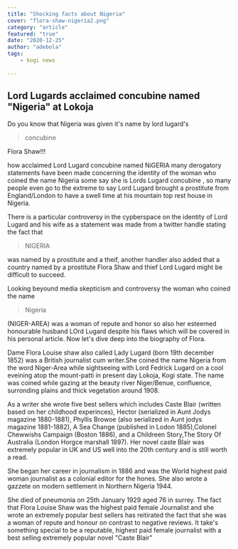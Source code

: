```yaml
---
title: "Shocking facts about Nigeria"
cover: "flora-shaw-nigeria2.png"
category: "article"
featured: "true"
date: "2020-12-25"
author: "adebola"
tags:
    - kogi news
    
---
```


## Lord Lugards acclaimed concubine named "Nigeria" at Lokoja
Do you know that Nigeria was given it's name by lord lugard's <blockquote>concubine</blockquote> Flora Shaw!!!

how acclaimed Lord Lugard concubine named NiGERIA many derogatory statements have been made concerning the identity of the woman who coined the name Nigeria some say she is Lords Lugard concubine , so many people even go to the extreme to say Lord Lugard brought a prostitute from England/London to have a swell time at his mountain top rest house in Nigeria.

There is a particular controversy in the cypberspace on the identity of Lord Lugard and his wife as a statement was made from a twitter handle stating the fact that <blockquote>NIGERIA</blockquote> was named by a prostitute and a theif, another handler also added that a country named by a prostitute Flora Shaw and thief Lord Lugard might be difficult to succeed.

Looking beyound media skepticism and controversy the woman who coined the name <blockquote>Nigeria</blockquote> (NIGER-AREA) was a woman of repute and honor so also her esteemed honourable husband LOrd Lugard despite his flaws which will be covered in his personal article.
Now let's dive deep into the biography of Flora.

Dame Flora Louise shaw also called Lady Lugard (born 19th december 1852) was a British journalist cum writer.She coined the name Nigeria from the word Niger-Area while sightseeing with Lord Fedrick Lugard on a cool eveining atop the mount-patti in present day Lokoja, Kogi state. The name was coined while gazing at the beauty river Niger/Benue, confluence, surronding plains and thick vegetation around 1908.

As a writer she wrote five best sellers which includes Caste Blair (written based on her childhood experinces), Hector (serialized in Aunt Jodys magazine 1880-1881), Phyllis Browoe (also serialized in Aunt jodys magazine 1881-1882), A Sea Change (published in Lodon 1885),Colonel Chewwishs Campaign (Boston 1886), and a Childreen Story,The Story Of Australia (London Horgce marshall 1897).
Her novel caste Blair was extremely popular in UK and US well into the 20th century and is still worth a read.

She began her career in journalism in 1886 and was the World highest paid woman journalist as a colonial editor for the hones. She also wrote a gazzete on modern settlement in Northern Nigeria 1944.

She died of pneumonia on 25th January 1929 aged 76 in surrey. The fact that Flora Louise Shaw was the highest paid female Journalist and she wrote an extremely popular best sellers has reitirated the fact that she was a woman of repute and honour on contrast to negative reviews. It take's  something special to be a reputable, highest paid female journalist with a best selling extremely popular novel "Caste Blair" 
